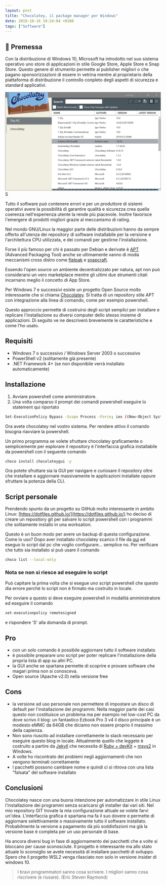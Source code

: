 ```yaml
---
layout: post
title: "Chocolatey, il package manager per Windows"
date: 2019-10-16 19:24:04 +0100
tags: ["Software"]
---
```


## :floppy_disk: Premessa

Con la distribuzione di Windows 10, Microsoft ha introdotto nel suo sistema operativo uno store di applicazioni in stile Google Store, Apple Store e Snap Store.
Questo genere di strumento permette ai publisher migliori o che pagano sponsorizzazioni di essere in vetrina mentre al proprietario della piattaforma di distribuzione il controllo conpleto degli aspetti di sicurezza e standard applicativi.

![Chocolatey_screenshot](./chocolatey_screenshot.png)S

Tutto il software può contenere errori e per un produttore di sistemi operativi avere la possibilità di garantire qualità e sicurezza crea quella coerenza nell'esperienza utente la rende più piacevole. Inoltre favorisce l'emergere di prodotti migliori grazie al meccanismo di rating.

Nel mondo GNU/Linux la maggior parte delle distribuzioni hanno da sempre offerto all'utenza dei repository di software installabile per la versione e l'architettura CPU utilizzata, e dei comandi per gestirne l'installazione.

Forse il più famoso per chi è passato per Debian e derivate è [APT](https://it.wikipedia.org/wiki/Advanced_Packaging_Tool) (Advanced Packaging Tool) anche se ultimamente vanno di moda meccanismi cross distro come [flatpak](https://flatpak.org/) e [snapcraft](https://snapcraft.io/).

Essendo l'open source un ambiente decentralizzato per natura, apt non può considerarsi un vero marketplace mentre gli ultimi due strumenti citati incarnano meglio il concetto di App Store.

Per Windows 7 e successivi esiste un progetto Open Source molto interessante che si chiama [Chocolatey](https://chocolatey.org/). Si tratta di un repository stile APT con integrazione alla linea di comando, come per esempio powershell.

Questo approccio permette di costruirsi degli script semplici per installare e replicare l'installazione su diversi computer dello stesso insieme di applicazioni. Di seguito ve ne descriverò brevemente le caratteristiche e come l'ho usato.

## Requisiti

- Windows 7 o successivo / Windows Server 2003 o successivo
- PowerShell v2 (solitamente già presente)
- .NET Framework 4+ (se non disponibile verrà installato automaticamente)

## Installazione

1. Avviare powershell come amministratore.
2. Una volta comparso il prompt dei comandi powershell eseguire lo statement qui riportato

```bash
Set-ExecutionPolicy Bypass -Scope Process -Force; iex ((New-Object System.Net.WebClient).DownloadString('https://chocolatey.org/install.ps1'))
```

Ora avete chocolatey nel vostro sistema. Per rendere attivo il comando bisogna riavviare la powershell.

Un primo programma se volete sfruttare chocolatey graficamente o semplicemente per esplorare il repository è l'interfaccia grafica installabile da powershell con il seguente comando

```bash
choco install chocolateygui -y
```

Ora potete sfruttare sia la GUI per navigare e curiosare il repository oltre che installare e aggiornare massivamente le applicazioni installate oppure sfruttare la potenza della CLI.

## Script personale

Prendendo spunto da un progetto su GitHub molto interessante in ambito Linux: [https://dotfiles.github.io/](https://dotfiles.github.io/) ho deciso di creare un repository git per salvare lo script powershell con i programmi che solitamente installo in una worksation.

Questo è un buon modo per avere un backup di questa configurazione.
Come lo uso? Dopo aver installato chocolatey scarico il file da [qui](https://github.com/capitanfuturo/chocolatey-setup/blob/master/chocolatey-setup.ps1) ed eseguo lo script dal pc che voglio configurare... semplice no.
Per verificare che tutto sia installato si può usare il comando

```bash
choco list --local-only
```

### Nota se non si riesce ad eseguire lo script

Può capitare la prima volta che si esegue uno script powershell che questo dia errore perchè lo script non è firmato ma costruito in locale.

Per ovviare a questo si deve eseguire powershell in modalità amministratore ed eseguire il comando

```bash
set-executionpolicy remotesigned
```

e rispondere 'S' alla domanda di prompt.

## Pro

- con un solo comando è possibile aggiornare tutto il software installato
- è possibile preparare uno script per poter replicare l'installazione della propria lista di app su altri PC.
- la GUI anche se spartana permette di scoprire e provare software che magari prima non si conosceva.
- Open source (Apache v2.0) nella versione free

## Cons

- la versione ad uso personale non permettere di impostare un disco di default per l'installazione dei programmi. Nella maggior parte dei casi questo non costituisce un problema ma per esempio nel low-cost PC da dove scrivo il blog: un fantastico Ezbook Pro 3 v4 il disco principale è un modesto eMMC da 64GB che diciamo non essere proprio il massimo della capienza.
- Non sono riuscito ad installare correttamente lo stack necessario per eseguire questo blog in locale. Attualmente quello che leggete è costruito a partire da [Jekyll](https://jekyllrb.com/) che necessita di [Ruby + devKit](https://rubyinstaller.org/) + [msys2](https://www.msys2.org/) in Windows.
- A volte ho riscontrato dei problemi negli aggiornamenti che non vengono terminati correttamente
- I pacchetti possono cambiare nome e quindi ci si ritrova con una lista "falsata" del software installato

## Conclusioni

Chocolatey nasce con una buona intenzione per automatizzare in stile Linux l'installazione dei programmi senza scaricarsi gli installer dai vari siti. Nel mio repository GIT trovate la mia configurazione attuale se volete farvi un'idea.
L'interfaccia grafica è spartana ma fa il suo dovere e permette di aggiornare selettivamente o massivamente tutto il software installato.
Probabilmente la versione a pagamento dà più soddisfazioni ma già la versione base è completa per un uso personale di base.

Ha ancora diversi bug in fase di aggiornamento dei pacchetti che a volte si bloccano per cause sconosciute. Il progetto è interessante ma allo stato attuale lo sconsiglio se avete necessità di installare pacchetti di sviluppo. Spero che il progetto WSL2 venga rilasciato non solo in versione insider di windows 10.

> I bravi programmatori sanno cosa scrivere. I migliori sanno cosa riscrivere (e riusare). (Eric Steven Raymond)
